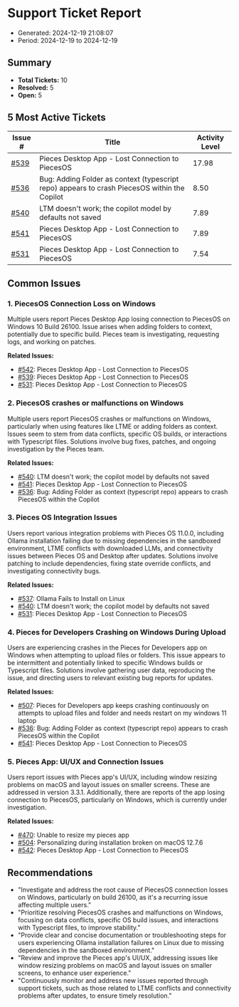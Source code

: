 # Support Ticket Report
- Generated: 2024-12-19 21:08:07
- Period: 2024-12-19 to 2024-12-19

## Summary
- **Total Tickets:** 10
- **Resolved:** 5
- **Open:** 5

## 5 Most Active Tickets
| Issue # | Title | Activity Level |
|---------|-------|----------------|
| [#539](https://github.com/pieces-app/support/issues/539) | Pieces Desktop App - Lost Connection to PiecesOS | 17.98 |
| [#536](https://github.com/pieces-app/support/issues/536) | Bug: Adding Folder as context (typescript repo) appears to crash PiecesOS within the Copilot | 8.50 |
| [#540](https://github.com/pieces-app/support/issues/540) | LTM doesn't work; the copilot model by defaults not saved | 7.89 |
| [#541](https://github.com/pieces-app/support/issues/541) | Pieces Desktop App - Lost Connection to PiecesOS | 7.89 |
| [#531](https://github.com/pieces-app/support/issues/531) | Pieces Desktop App - Lost Connection to PiecesOS | 7.54 |

## Common Issues
### 1. PiecesOS Connection Loss on Windows
Multiple users report Pieces Desktop App losing connection to PiecesOS on Windows 10 Build 26100. Issue arises when adding folders to context, potentially due to specific build. Pieces team is investigating, requesting logs, and working on patches.

**Related Issues:**
- [#542](https://github.com/pieces-app/support/issues/542): Pieces Desktop App - Lost Connection to PiecesOS
- [#539](https://github.com/pieces-app/support/issues/539): Pieces Desktop App - Lost Connection to PiecesOS
- [#531](https://github.com/pieces-app/support/issues/531): Pieces Desktop App - Lost Connection to PiecesOS

### 2. PiecesOS crashes or malfunctions on Windows
Multiple users report PiecesOS crashes or malfunctions on Windows, particularly when using features like LTME or adding folders as context. Issues seem to stem from data conflicts, specific OS builds, or interactions with Typescript files. Solutions involve bug fixes, patches, and ongoing investigation by the Pieces team.

**Related Issues:**
- [#540](https://github.com/pieces-app/support/issues/540): LTM doesn't work; the copilot model by defaults not saved
- [#541](https://github.com/pieces-app/support/issues/541): Pieces Desktop App - Lost Connection to PiecesOS
- [#536](https://github.com/pieces-app/support/issues/536): Bug: Adding Folder as context (typescript repo) appears to crash PiecesOS within the Copilot

### 3. Pieces OS Integration Issues
Users report various integration problems with Pieces OS 11.0.0, including Ollama installation failing due to missing dependencies in the sandboxed environment, LTME conflicts with downloaded LLMs, and connectivity issues between Pieces OS and Desktop after updates. Solutions involve patching to include dependencies, fixing state override conflicts, and investigating connectivity bugs.

**Related Issues:**
- [#537](https://github.com/pieces-app/support/issues/537): Ollama Fails to Install on Linux
- [#540](https://github.com/pieces-app/support/issues/540): LTM doesn't work; the copilot model by defaults not saved
- [#531](https://github.com/pieces-app/support/issues/531): Pieces Desktop App - Lost Connection to PiecesOS

### 4. Pieces for Developers Crashing on Windows During Upload
Users are experiencing crashes in the Pieces for Developers app on Windows when attempting to upload files or folders. This issue appears to be intermittent and potentially linked to specific Windows builds or Typescript files.  Solutions involve gathering user data, reproducing the issue, and directing users to relevant existing bug reports for updates.

**Related Issues:**
- [#507](https://github.com/pieces-app/support/issues/507): Pieces for Developers app keeps crashing continuously on attempts to upload files and folder and needs restart on my windows 11 laptop
- [#536](https://github.com/pieces-app/support/issues/536): Bug: Adding Folder as context (typescript repo) appears to crash PiecesOS within the Copilot
- [#541](https://github.com/pieces-app/support/issues/541): Pieces Desktop App - Lost Connection to PiecesOS

### 5. Pieces App: UI/UX and Connection Issues
Users report issues with Pieces app's UI/UX, including window resizing problems on macOS and layout issues on smaller screens. These are addressed in version 3.3.1. Additionally, there are reports of the app losing connection to PiecesOS, particularly on Windows, which is currently under investigation.

**Related Issues:**
- [#470](https://github.com/pieces-app/support/issues/470): Unable to resize my pieces app
- [#504](https://github.com/pieces-app/support/issues/504): Personalizing during installation broken on macOS 12.7.6
- [#542](https://github.com/pieces-app/support/issues/542): Pieces Desktop App - Lost Connection to PiecesOS


## Recommendations
- "Investigate and address the root cause of PiecesOS connection losses on Windows, particularly on build 26100, as it's a recurring issue affecting multiple users."
- "Prioritize resolving PiecesOS crashes and malfunctions on Windows, focusing on data conflicts, specific OS build issues, and interactions with Typescript files, to improve stability."
- "Provide clear and concise documentation or troubleshooting steps for users experiencing Ollama installation failures on Linux due to missing dependencies in the sandboxed environment."
- "Review and improve the Pieces app's UI/UX, addressing issues like window resizing problems on macOS and layout issues on smaller screens, to enhance user experience."
- "Continuously monitor and address new issues reported through support tickets, such as those related to LTME conflicts and connectivity problems after updates, to ensure timely resolution."
